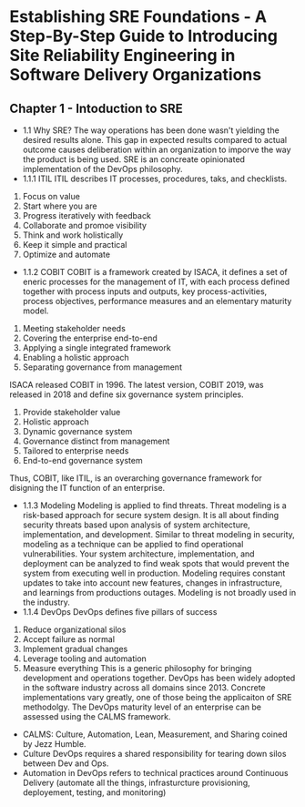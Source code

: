 # Establishing SRE Foundations - A Step-By-Step Guide to Introducing Site Reliability Engineering in Software Delivery Organizations

## Chapter 1 - Intoduction to SRE 

- 1.1 Why SRE? 
The way operations has been done wasn't yielding the desired results alone. This gap in expected results compared to actual outcome causes deliberation within an organization to imporve the way the product is being used. SRE is an concreate opinionated implementation of the DevOps philosophy. 
- 1.1.1 ITIL
ITIL describes IT processes, procedures, taks, and checklists. 
1. Focus on value
2. Start where you are
3. Progress iteratively with feedback
4. Collaborate and promoe visibility
5. Think and work holistically
6. Keep it simple and practical
7. Optimize and automate
- 1.1.2 COBIT
COBIT is a framework created by ISACA, it defines a set of eneric processes for the management of IT, with each process defined together with process inputs and outputs, key process-activities, process objectives, performance measures and an elementary maturity model. 
1. Meeting stakeholder needs
2. Covering the enterprise end-to-end
3. Applying a single integrated framework
4. Enabling a holistic approach
5. Separating governance from management 

ISACA released COBIT in 1996. The latest version, COBIT 2019, was released in 2018 and define six governance system principles. 

1. Provide stakeholder value
2. Holistic approach 
3. Dynamic governance system
4. Governance distinct from management
5. Tailored to enterprise needs 
6. End-to-end governance system

Thus, COBIT, like ITIL, is an overarching governance framework for disigning the IT function of an enterprise. 
- 1.1.3 Modeling 
Modeling is applied to find threats. Threat modeling is a risk-based approach for secure system design. It is all about finding security threats based upon analysis of system architecture, implementation, and development. 
Similar to threat modeling in security, modeling as a technique can be applied to find operational vulnerabilities. Your system architecture, implementation, and deployment can be analyzed to find weak spots that would prevent the system from executing well in production.
Modeling requires constant updates to take into account new features, changes in infrastructure, and learnings from productions outages. 
Modeling is not broadly used in the industry. 
- 1.1.4 DevOps
DevOps defines five pillars of success
1. Reduce organizational silos
2. Accept failure as normal 
3. Implement gradual changes
4. Leverage tooling and automation
5. Measure everything 
This is a generic philosophy for bringing development and operations together. DevOps has been widely adopted in the software industry across all domains since 2013. Concrete implementations vary greatly, one of those being the applicaiton of SRE methodolgy. 
The DevOps maturity level of an enterprise can be assessed using the CALMS framework. 
- CALMS: Culture, Automation, Lean, Measurement, and Sharing coined by Jezz Humble. 
- Culture DevOps requires a shared responsibility for tearing down silos between Dev and Ops. 
- Automation in DevOps refers to technical practices around Continuous Delivery (automate all the things, infrasturcture provisioning, deployement, testing, and monitoring)
